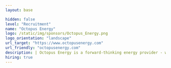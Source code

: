 ```yaml
---
layout: base

hidden: false
level: "Recruitment"
name: "Octopus Energy"
logo: /static/img/sponsors/Octopus_Energy.png
logo_orientation: "landscape"
url_target: "https://www.octopusenergy.com"
url_friendly: "octopusenergy.com"
description: | Octopus Energy is a forward-thinking energy provider - we’re not just thinking about our needs today, but generations ahead. We’re reinventing the way customers interact with energy so that they know when the best times are to use energy, and when the grid is supplied by renewable sources. Our motivation is to address climate change, to protect the planet and all those who live on it.
hiring: true
---
```

